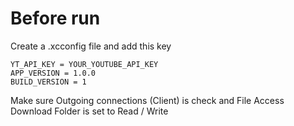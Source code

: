 # Before run


Create a .xcconfig file and add this key 
```
YT_API_KEY = YOUR_YOUTUBE_API_KEY
APP_VERSION = 1.0.0
BUILD_VERSION = 1
```

Make sure Outgoing connections (Client) is check and File Access Download Folder is set to Read / Write 
